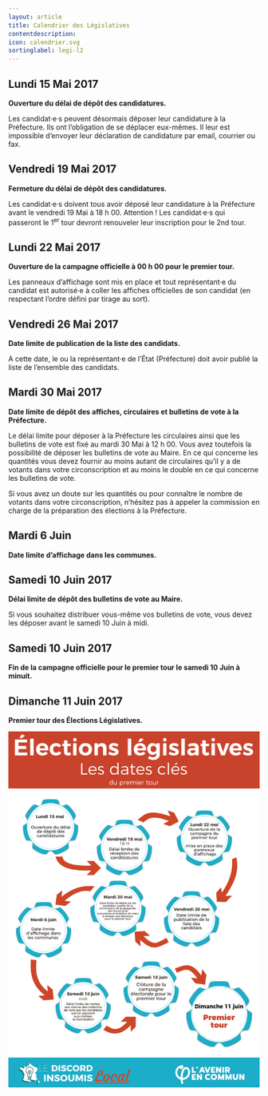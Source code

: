 ```yaml
---
layout: article
title: Calendrier des Législatives
contentdescription:
icon: calendrier.svg
sortinglabel: legi-l2
---
```


## Lundi 15 Mai 2017
**Ouverture du délai de dépôt des candidatures.**

Les candidat·e·s peuvent désormais déposer leur candidature à la Préfecture. Ils ont l’obligation de se déplacer eux-mêmes. Il leur est impossible d’envoyer leur déclaration de candidature par email, courrier ou fax.

## Vendredi 19 Mai 2017
**Fermeture du délai de dépôt des candidatures.**

Les candidat·e·s doivent tous avoir déposé leur candidature à la Préfecture avant le vendredi 19 Mai à 18 h 00. Attention ! Les candidat·e·s qui passeront le 1<sup>er</sup> tour devront renouveler leur inscription pour le 2nd tour.

## Lundi 22 Mai 2017
**Ouverture de la campagne officielle à 00 h 00 pour le premier tour.**

Les panneaux d’affichage sont mis en place et tout représentant·e du candidat est autorisé·e à coller les affiches officielles de son candidat (en respectant l’ordre défini par tirage au sort).

## Vendredi 26 Mai 2017
**Date limite de publication de la liste des candidats.**

A cette date, le ou la représentant·e de l’État (Préfecture) doit avoir publié la liste de l’ensemble des candidats.

## Mardi 30 Mai 2017
**Date limite de dépôt des affiches, circulaires et bulletins de vote à la Préfecture.**

Le délai limite pour déposer à la Préfecture les circulaires ainsi que les bulletins de vote est fixé au mardi 30 Mai à 12 h 00. Vous avez toutefois la possibilité de déposer les bulletins de vote au Maire. En ce qui concerne les quantités vous devez fournir au moins autant de circulaires qu’il y a de votants dans votre circonscription et au moins le double en ce qui concerne les bulletins de vote.

Si vous avez un doute sur les quantités ou pour connaître le nombre de votants dans votre circonscription, n’hésitez pas à appeler la commission en charge de la préparation des élections à la Préfecture.

## Mardi 6 Juin
**Date limite d’affichage dans les communes.**

## Samedi 10 Juin 2017
**Délai limite de dépôt des bulletins de vote au Maire.**

Si vous souhaitez distribuer vous-même vos bulletins de vote, vous devez les déposer avant le samedi 10 Juin à midi.

## Samedi 10 Juin 2017
**Fin de la campagne officielle pour le premier tour le samedi 10 Juin à minuit.**

## Dimanche 11 Juin 2017
**Premier tour des Élections Législatives.**

![Dates clef pour les législatives](/assets/images/screenshots/dates-legislatives.png)
